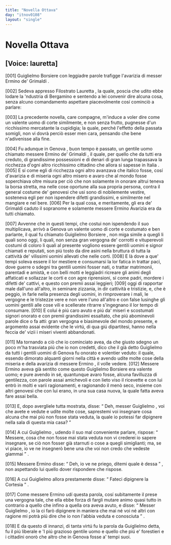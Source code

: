 ```yaml
---
title: "Novella Ottava"
day: "itnov0108"
layout: "single"
---
```

<div id="nov0108" type="novella" who="lauretta">
 <h1>
  Novella Ottava
 </h1>
 <p>
  <h2>
   [Voice: lauretta]
  </h2>
 </p>
 <argument>
  <p>
   <a name="p01080001">
    [001]
   </a>
   <name persref="guiglielmoborsiere" type="person">
    Guiglielmo Borsiere
   </name>
   con leggiadre parole trafigge l'avarizia di messer
   <name persref="erminogrimaldi" type="person">
    Ermino de' Grimaldi
   </name>
   .
  </p>
 </argument>
 <div3 type="commentary" who="author">
  <p>
   <a name="p01080002">
    [002]
   </a>
   Sedeva appresso
   <name persref="filostrato" type="person">
    Filostrato
   </name>
   <name persref="lauretta" type="person">
    Lauretta
   </name>
   , la quale, poscia che udito ebbe lodare la 'ndustria di
   <name persref="bergamino" type="person">
    Bergamino
   </name>
   e sentendo a lei convenir dire alcuna cosa, senza alcuno comandamento aspettare piacevolmente cos&iacute; cominci&ograve; a parlare:
  </p>
 </div3>
 <div3 type="commentary" who="lauretta">
  <p>
   <a name="p01080003">
    [003]
   </a>
   La precedente novella, care compagne, m'induce a voler dire come un valente uomo di corte similmente, e non senza frutto, pugnesse d'un ricchissimo mercatante la cupidigia; la quale, perch&eacute; l'effetto della passata somigli, non vi dovr&agrave; perci&ograve; esser men cara, pensando che bene n'adivenisse alla fine.
  </p>
 </div3>
 <p>
  <a name="p01080004">
   [004]
  </a>
  Fu adunque in
  <name placeref="genova" type="place">
   Genova
  </name>
  , buon tempo &egrave; passato, un gentile uomo chiamato messere
  <name persref="erminogrimaldi" type="person">
   Ermino de' Grimaldi
  </name>
  , il quale, per quello che da tutti era creduto, di grandissime possessioni e di denari di gran lunga trapassava la ricchezza d'ogni altro ricchissimo cittadino che allora si sapesse in
  <name placeref="italia" type="place">
   Italia
  </name>
  .
  <a name="p01080005">
   [005]
  </a>
  E s&iacute; come egli di ricchezza ogni altro avanzava che italico fosse, cos&iacute; d'avarizia e di miseria ogni altro misero e avaro che al mondo fosse soperchiava oltre misura per ci&ograve; che non solamente in onorare altrui teneva la borsa stretta, ma nelle cose oportune alla sua propria persona, contra il general costume de' genovesi che usi sono di nobilemente vestire, sosteneva egli per non ispendere difetti grandissimi, e similmente nel mangiare e nel bere.
  <a name="p01080006">
   [006]
  </a>
  Per la qual cosa, e meritamente, gli era de' Grimaldi caduto il sopranome e solamente messere
  <name persref="erminogrimaldi" type="person">
   Ermino Avarizia
  </name>
  era da tutti chiamato.
 </p>
 <p>
  <a name="p01080007">
   [007]
  </a>
  Avvenne che in questi tempi, che costui non ispendendo il suo multiplicava, arriv&ograve; a
  <name placeref="genova" type="place">
   Genova
  </name>
  un valente uomo di corte e costumato e ben parlante, il qual fu chiamato
  <name persref="guiglielmoborsiere" type="person">
   Guiglielmo Borsiere
  </name>
  , non miga simile a quegli li quali sono oggi, li quali, non senza gran vergogna de' corrotti e vituperevoli costumi di coloro li quali al presente vogliono essere gentili uomini e signor chiamati e reputati, son pi&uacute; tosto da dire asini nella bruttura di tutta la cattivit&agrave; de' vilissimi uomini allevati che nelle corti.
  <a name="p01080008">
   [008]
  </a>
  E l&agrave; dove a que' tempi soleva essere il lor mestiere e consumarsi la lor fatica in trattar paci, dove guerre o sdegni tra gentili uomini fosser nati, o trattar matrimonii, parentadi e amist&agrave;, e con belli motti e leggiadri ricreare gli animi degli affaticati e sollazzar le corti e con agre riprensioni, s&iacute; come padri, mordere i difetti de' cattivi, e questo con premii assai leggieri;
  <a name="p01080009">
   [009]
  </a>
  oggi di rapportar male dall'uno all'altro, in seminare zizzania, in dir cattivit&agrave; e tristizie, e, che &egrave; peggio, in farle nella presenza degli uomini, in rimproverare i mali, le vergogne e le tristezze vere e non vere l'uno all'altro e con false lusinghe gli uomini gentili alle cose vili e scellerate ritrarre s'ingegnano il lor tempo di consumare.
  <a name="p01080010">
   [010]
  </a>
  E colui &egrave; pi&uacute; caro avuto e pi&uacute; da' miseri e scostumati signori onorato e con premii grandissimi essaltato, che pi&uacute; abominevoli parole dice o fa atti: gran vergogna e biasimevole del mondo presente, e argomento assai evidente che le virt&uacute;, di qua gi&uacute; dipartitesi, hanno nella feccia de' vizii i miseri viventi abbandonati.
 </p>
 <p>
  <a name="p01080011">
   [011]
  </a>
  Ma tornando a ci&ograve; che io cominciato avea, da che giusto sdegno un poco m'ha trasviata pi&uacute; che io non credetti, dico che il gi&agrave; detto
  <name persref="guiglielmoborsiere" type="person">
   Guiglielmo
  </name>
  da tutti i gentili uomini di
  <name placeref="genova" type="place">
   Genova
  </name>
  fu onorato e volentier veduto: il quale, essendo dimorato alquanti giorni nella citt&agrave; e avendo udite molte cose della miseria e della avarizia di
  <name persref="erminogrimaldi" type="person">
   messere Ermino
  </name>
  , il volle vedere.
  <a name="p01080012">
   [012]
  </a>
  <name persref="erminogrimaldi" type="person">
   Messere Ermino
  </name>
  aveva gi&agrave; sentito come questo
  <name persref="guiglielmoborsiere" type="person">
   Guiglielmo Borsiere
  </name>
  era valente uomo; e pure avendo in s&eacute;, quantunque avaro fosse, alcuna favilluzza di gentilezza, con parole assai amichevoli e con lieto viso il ricevette e con lui entr&ograve; in molti e varii ragionamenti, e ragionando il men&ograve; seco, insieme con altri genovesi che con lui erano, in una sua casa nuova, la quale fatta aveva fare assai bella.
 </p>
 <p>
  <a name="p01080013">
   [013]
  </a>
  E, dopo avergliele tutta mostrata, disse:
  <q direct="unspecified" who="erminogrimaldi">
   Deh,
   <name persref="guiglielmoborsiere" type="person">
    messer Guiglielmo
   </name>
   , voi che avete e vedute e udite molte cose, saprestemi voi insegnare cosa alcuna che mai pi&uacute; non fosse stata veduta, la quale io potessi far dipignere nella sala di questa mia casa?
  </q>
 </p>
 <p>
  <a name="p01080014">
   [014]
  </a>
  A cui
  <name persref="guiglielmoborsiere" type="person">
   Guiglielmo
  </name>
  , udendo il suo mal conveniente parlare, rispose:
  <q direct="unspecified" who="guiglielmoborsiere">
   Messere, cosa che non fosse mai stata veduta non vi crederei io sapere insegnare, se ci&ograve; non fosser gi&agrave; starnuti o cose a quegli simiglianti; ma, se vi piace, io ve ne insegner&ograve; bene una che voi non credo che vedeste giammai
  </q>
  .
 </p>
 <p>
  <a name="p01080015">
   [015]
  </a>
  Messere
  <name persref="erminogrimaldi" type="person">
   Ermino
  </name>
  disse:
  <q direct="unspecified" who="erminogrimaldi">
   Deh, io ve ne priego, ditemi quale &egrave; dessa
  </q>
  , non aspettando lui quello dover rispondere che rispose.
 </p>
 <p>
  <a name="p01080016">
   [016]
  </a>
  A cui
  <name persref="guiglielmoborsiere" type="person">
   Guiglielmo
  </name>
  allora prestamente disse:
  <q direct="unspecified" who="guiglielmoborsiere">
   Fateci dipignere la Cortesia
  </q>
  .
 </p>
 <p>
  <a name="p01080017">
   [017]
  </a>
  Come messere
  <name persref="erminogrimaldi" type="person">
   Ermino
  </name>
  ud&iacute; questa parola, cos&iacute; subitamente il prese una vergogna tale, che ella ebbe forza di fargli mutare animo quasi tutto in contrario a quello che infino a quella ora aveva avuto, e disse:
  <q direct="unspecified" who="erminogrimaldi">
   Messer
   <name persref="guiglielmoborsiere" type="person">
    Guiglielmo
   </name>
   , io la ci far&ograve; dipignere in maniera che mai n&eacute; voi n&eacute; altri con ragione mi potr&agrave; pi&uacute; dire che io non l'abbia veduta e conosciuta
  </q>
  .
 </p>
 <p>
  <a name="p01080018">
   [018]
  </a>
  E da questo d&iacute; innanzi, di tanta virt&uacute; fu la parola da
  <name persref="guiglielmoborsiere" type="person">
   Guiglielmo
  </name>
  detta, fu il pi&uacute; liberale e 'l pi&uacute; grazioso gentile uomo e quello che pi&uacute; e' forestieri e i cittadini onor&ograve; che altro che in
  <name placeref="genova" type="place">
   Genova
  </name>
  fosse a' tempi suoi.
 </p>
</div>